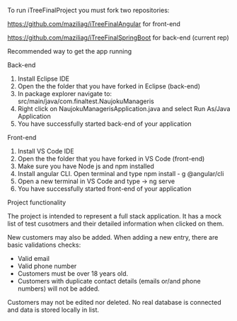 To run iTreeFinalProject you must fork two repositories:

https://github.com/maziliag/iTreeFinalAngular       for front-end

https://github.com/maziliag/iTreeFinalSpringBoot    for back-end (current rep)


Recommended way to get the app running

Back-end
1. Install Eclipse IDE
2. Open the the folder that you have forked in Eclipse (back-end)
3. In package explorer navigate to:
   src/main/java/com.finaltest.NaujokuManageris
4. Right click on NaujokuManagerisApplication.java 
   and select Run As/Java Application
5. You have successfully started back-end of your application

Front-end
1. Install VS Code IDE
2. Open the the folder that you have forked in VS Code (front-end)
3. Make sure you have Node js and npm installed
4. Install angular CLI. Open terminal and type
   npm install - g @angular/cli
4. Open a new terminal in VS Code and type -> ng serve
5. You have successfully started front-end of your application


Project functionality

The project is intended to represent a full stack application. It has a mock list of test cusotmers and their detailed information when clicked on them. 

New customers may also be added. When adding a new entry, there are basic validations checks:
- Valid email
- Valid phone number 
- Customers must be over 18 years old.
- Customers with duplicate contact details (emails or/and phone numbers) will not be added.

Customers may not be edited nor deleted. No real database is connected and data is stored locally in list.
